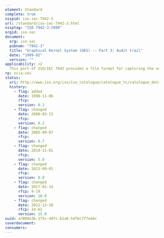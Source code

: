 ```yaml
---
element: Standard
complete: true
nispid: iso-iec-7942-3
url: /standard/iso-iec-7942-3.html
nisptag: "ISO 7942-3:1999"
orgid: iso-iec
document:
  org: iso-iec
  pubnum: "7942-3"
  title: "Graphical Kernel System (GKS) -- Part 3: Audit trail"
  date: "1999-02"
  version: ""
applicability: >2
  This part of ISO/IEC 7942 provides a file format for capturing the sequence of GKS functions and their parameters invoked by an application, for subsequent playback.
rp: ncia-ces
status:
  uri: http://www.iso.org/iso/iso_catalogue/catalogue_tc/catalogue_detail.htm?csnumber=24747
  history: 
    - flag: added
      date: 1998-11-06
      rfcp: 
      version: 0.1
    - flag: changed
      date: 2000-03-15
      rfcp: 
      version: 0.2
    - flag: changed
      date: 2005-09-07
      rfcp: 
      version: 0.7
    - flag: changed
      date: 2010-11-01
      rfcp: 
      version: 5.0
    - flag: changed
      date: 2013-09-01
      rfcp: 
      version: 8.0
    - flag: changed
      date: 2017-01-14
      rfcp: 9-19
      version: 10.0
    - flag: changed
      date: 2022-12-20
      rfcp: 14-62
      version: 15.0
uuid: a7804e3b-175c-4d7c-b1a6-54f6c7f7ee8c
coverdocument:
consumers:
---
```


